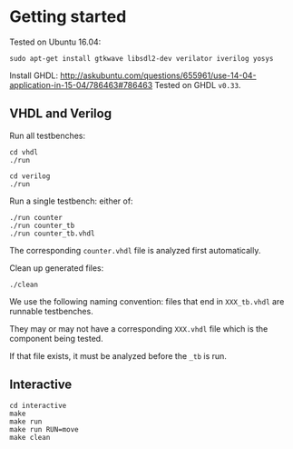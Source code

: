 # Getting started

Tested on Ubuntu 16.04:

    sudo apt-get install gtkwave libsdl2-dev verilator iverilog yosys

Install GHDL: <http://askubuntu.com/questions/655961/use-14-04-application-in-15-04/786463#786463> Tested on GHDL `v0.33`.

## VHDL and Verilog

Run all testbenches:

    cd vhdl
    ./run

    cd verilog
    ./run

Run a single testbench: either of:

    ./run counter
    ./run counter_tb
    ./run counter_tb.vhdl

The corresponding `counter.vhdl` file is analyzed first automatically.

Clean up generated files:

    ./clean

We use the following naming convention: files that end in `XXX_tb.vhdl` are runnable testbenches.

They may or may not have a corresponding `XXX.vhdl` file which is the component being tested.

If that file exists, it must be analyzed before the `_tb` is run.

## Interactive

    cd interactive
    make
    make run
    make run RUN=move
    make clean
